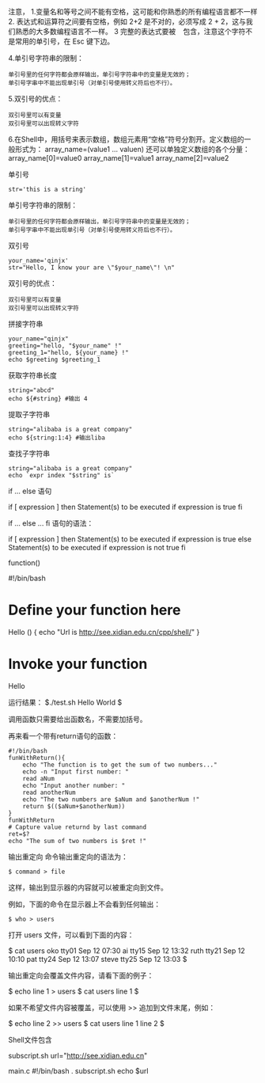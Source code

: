 注意，
1.变量名和等号之间不能有空格，这可能和你熟悉的所有编程语言都不一样
2. 表达式和运算符之间要有空格，例如 2+2 是不对的，必须写成 2 + 2，这与我们熟悉的大多数编程语言不一样。
3 完整的表达式要被 ` ` 包含，注意这个字符不是常用的单引号，在 Esc 键下边。

4.单引号字符串的限制：

    单引号里的任何字符都会原样输出，单引号字符串中的变量是无效的；
    单引号字串中不能出现单引号（对单引号使用转义符后也不行）。
5.双引号的优点：

    双引号里可以有变量
    双引号里可以出现转义字符

6.在Shell中，用括号来表示数组，数组元素用“空格”符号分割开。定义数组的一般形式为：
    array_name=(value1 ... valuen)
还可以单独定义数组的各个分量：
    array_name[0]=value0
    array_name[1]=value1
    array_name[2]=value2



 单引号

    str='this is a string'

单引号字符串的限制：

    单引号里的任何字符都会原样输出，单引号字符串中的变量是无效的；
    单引号字串中不能出现单引号（对单引号使用转义符后也不行）。

双引号

    your_name='qinjx'
    str="Hello, I know your are \"$your_name\"! \n"

双引号的优点：

    双引号里可以有变量
    双引号里可以出现转义字符

拼接字符串

    your_name="qinjx"
    greeting="hello, "$your_name" !"
    greeting_1="hello, ${your_name} !"
    echo $greeting $greeting_1

获取字符串长度

    string="abcd"
    echo ${#string} #输出 4

提取子字符串

    string="alibaba is a great company"
    echo ${string:1:4} #输出liba

查找子字符串

    string="alibaba is a great company"
    echo `expr index "$string" is`

if ... else 语句

if [ expression ]
then
   Statement(s) to be executed if expression is true
fi


if ... else ... fi 语句的语法：

if [ expression ]
then
   Statement(s) to be executed if expression is true
else
   Statement(s) to be executed if expression is not true
fi


function()

#!/bin/bash
# Define your function here
Hello () {
   echo "Url is http://see.xidian.edu.cn/cpp/shell/"
}
# Invoke your function
Hello

运行结果：
$./test.sh
Hello World
$

调用函数只需要给出函数名，不需要加括号。


再来看一个带有return语句的函数：

    #!/bin/bash
    funWithReturn(){
        echo "The function is to get the sum of two numbers..."
        echo -n "Input first number: "
        read aNum
        echo "Input another number: "
        read anotherNum
        echo "The two numbers are $aNum and $anotherNum !"
        return $(($aNum+$anotherNum))
    }
    funWithReturn
    # Capture value returnd by last command
    ret=$?
    echo "The sum of two numbers is $ret !"


输出重定向
命令输出重定向的语法为：

    $ command > file

这样，输出到显示器的内容就可以被重定向到文件。

例如，下面的命令在显示器上不会看到任何输出：

    $ who > users

打开 users 文件，可以看到下面的内容：

$ cat users
oko         tty01   Sep 12 07:30
ai          tty15   Sep 12 13:32
ruth        tty21   Sep 12 10:10
pat         tty24   Sep 12 13:07
steve       tty25   Sep 12 13:03
$

输出重定向会覆盖文件内容，请看下面的例子：

$ echo line 1 > users
$ cat users
line 1
$

如果不希望文件内容被覆盖，可以使用 >> 追加到文件末尾，例如：

$ echo line 2 >> users
$ cat users
line 1
line 2
$


Shell文件包含

subscript.sh
url="http://see.xidian.edu.cn"

main.c
#!/bin/bash
. subscript.sh
echo $url
